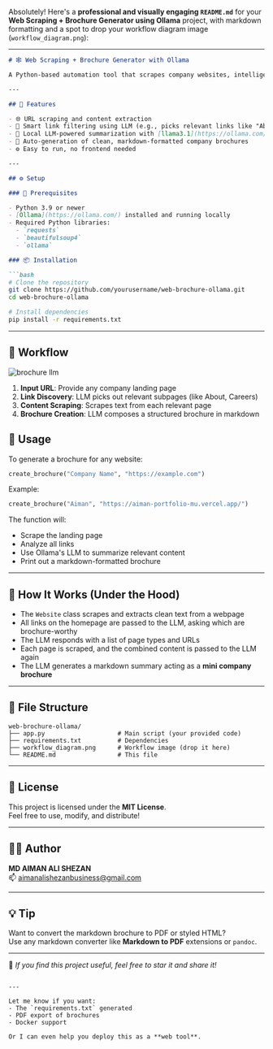 Absolutely! Here's a **professional and visually engaging `README.md`** for your **Web Scraping + Brochure Generator using Ollama** project, with markdown formatting and a spot to drop your workflow diagram image (`workflow_diagram.png`):

---

```markdown
# 🕸️ Web Scraping + Brochure Generator with Ollama

A Python-based automation tool that scrapes company websites, intelligently identifies important pages like **About**, **Careers**, and **Company**, extracts their content, and uses a local LLM (via Ollama) to generate a **polished company brochure**.

---

## 📌 Features

- 🌐 URL scraping and content extraction
- 🔗 Smart link filtering using LLM (e.g., picks relevant links like "About", "Jobs", "Team", etc.)
- 🧠 Local LLM-powered summarization with [llama3.1](https://ollama.com/)
- 📰 Auto-generation of clean, markdown-formatted company brochures
- ⚙️ Easy to run, no frontend needed  

---

## ⚙️ Setup

### 🔧 Prerequisites

- Python 3.9 or newer
- [Ollama](https://ollama.com/) installed and running locally
- Required Python libraries:
  - `requests`
  - `beautifulsoup4`
  - `ollama`

### 📦 Installation

```bash
# Clone the repository
git clone https://github.com/yourusername/web-brochure-ollama.git
cd web-brochure-ollama

# Install dependencies
pip install -r requirements.txt
```

---
## 🧭 Workflow

![brochure llm](https://github.com/user-attachments/assets/1555d70d-534b-42ef-ae57-09c7ad1bc8f2)

1. **Input URL**: Provide any company landing page  
2. **Link Discovery**: LLM picks out relevant subpages (like About, Careers)  
3. **Content Scraping**: Scrapes text from each relevant page  
4. **Brochure Creation**: LLM composes a structured brochure in markdown

## 🚀 Usage

To generate a brochure for any website:

```python
create_brochure("Company Name", "https://example.com")
```

Example:

```python
create_brochure("Aiman", "https://aiman-portfolio-mu.vercel.app/")
```

The function will:
- Scrape the landing page
- Analyze all links
- Use Ollama's LLM to summarize relevant content
- Print out a markdown-formatted brochure

---

## 🧠 How It Works (Under the Hood)

- The `Website` class scrapes and extracts clean text from a webpage
- All links on the homepage are passed to the LLM, asking which are brochure-worthy
- The LLM responds with a list of page types and URLs
- Each page is scraped, and the combined content is passed to the LLM again
- The LLM generates a markdown summary acting as a **mini company brochure**

---

## 📁 File Structure

```
web-brochure-ollama/
├── app.py                    # Main script (your provided code)
├── requirements.txt          # Dependencies
├── workflow_diagram.png      # Workflow image (drop it here)
└── README.md                 # This file
```

---

## 📜 License

This project is licensed under the **MIT License**.  
Feel free to use, modify, and distribute!

---

## 👨‍💻 Author

**MD AIMAN ALI SHEZAN**  
📫 [aimanalishezanbusiness@gmail.com](mailto:aimanalishezanbusiness@gmail.com)

---

## 💡 Tip

Want to convert the markdown brochure to PDF or styled HTML?  
Use any markdown converter like **Markdown to PDF** extensions or `pandoc`.

---

🌟 _If you find this project useful, feel free to star it and share it!_
```

---

Let me know if you want:
- The `requirements.txt` generated
- PDF export of brochures
- Docker support

Or I can even help you deploy this as a **web tool**.
